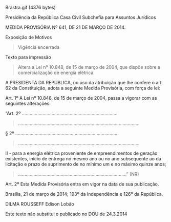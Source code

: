 Brastra.gif (4376 bytes)

Presidência da República
Casa Civil
Subchefia para Assuntos Jurídicos


MEDIDA PROVISÓRIA Nº 641, DE 21 DE MARÇO DE 2014.

Exposição de Motivos
> Vigência encerrada

Texto para impressão
> Altera a Lei nº 10.848, de 15 de março de 2004, que dispõe sobre a comercialização de energia elétrica.

A PRESIDENTA DA REPÚBLICA, no uso da atribuição que lhe confere o art. 62 da Constituição, adota a seguinte Medida Provisória, com força de lei:

Art. 1º  A  Lei nº 10.848, de 15 de março de 2004, passa a vigorar com as seguintes alterações:



“Art. 2º  ..........................................................................

> ..............................................................................................

§ 2º  ................................................................................

> ..............................................................................................

II - para a energia elétrica proveniente de empreendimentos de geração existentes, início de entrega no mesmo ano ou no ano subsequente ao da licitação e prazo de suprimento de no mínimo um e no máximo quinze anos;

> ....................................................................................” (NR)

Art. 2º  Esta Medida Provisória entra em vigor na data de sua publicação.

Brasília, 21 de março de 2014; 193º da Independência e 126º da República.

DILMA ROUSSEFF
Edison Lobão

Este texto não substitui o publicado no DOU de 24.3.2014










